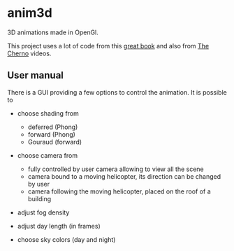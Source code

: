 # anim3d

3D animations made in OpenGl.

This project uses a lot of code from this [great book](https://learnopengl.com/) and also
from [The Cherno](https://www.youtube.com/channel/UCQ-W1KE9EYfdxhL6S4twUNw) videos.

## User manual

There is a GUI providing a few options to control the animation. It is possible to
* choose shading from
    * deferred (Phong)
    * forward (Phong)
    * Gouraud (forward)
    
* choose camera from
    * fully controlled by user camera allowing to view all the scene
    * camera bound to a moving helicopter, its direction can be changed by user
    * camera following the moving helicopter, placed on the roof of a building
    
* adjust fog density
* adjust day length (in frames)
* choose sky colors (day and night)
